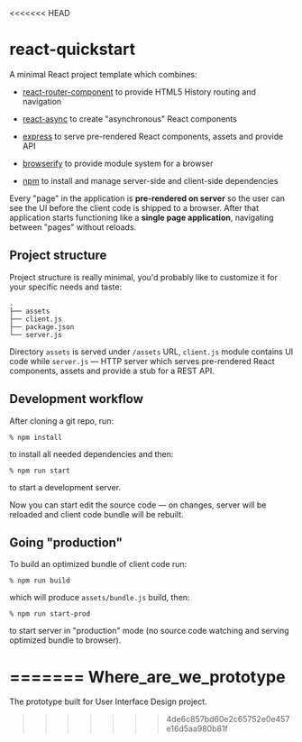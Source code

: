 <<<<<<< HEAD
# react-quickstart

A minimal React project template which combines:

  * [react-router-component][] to provide HTML5 History routing and navigation

  * [react-async][] to create "asynchronous" React components

  * [express][] to serve pre-rendered React components, assets and provide API

  * [browserify][] to provide module system for a browser

  * [npm][] to install and manage server-side and client-side dependencies

Every "page" in the application is **pre-rendered on server** so the user can
see the UI before the client code is shipped to a browser. After that
application starts functioning like a **single page application**, navigating
between "pages" without reloads.

## Project structure

Project structure is really minimal, you'd probably like to customize it for
your specific needs and taste:

    .
    ├── assets
    ├── client.js
    ├── package.json
    └── server.js

Directory `assets` is served under `/assets` URL, `client.js` module contains UI
code while `server.js` — HTTP server which serves pre-rendered React components,
assets and provide a stub for a REST API.

## Development workflow

After cloning a git repo, run:

    % npm install

to install all needed dependencies and then:

    % npm run start

to start a development server.

Now you can start edit the source code — on changes, server will be reloaded and
client code bundle will be rebuilt.

## Going "production"

To build an optimized bundle of client code run:

    % npm run build

which will produce `assets/bundle.js` build, then:

    % npm run start-prod

to start server in "production" mode (no source code watching and serving
optimized bundle to browser).

[react-router-component]: http://andreypopp.viewdocs.io/react-router-component
[react-async]: http://andreypopp.viewdocs.io/react-async
[express]: expressjs.com
[npm]: https://www.npmjs.org/
[browserify]: http://browserify.org/
=======
Where_are_we_prototype
======================

The prototype built for User Interface Design project.
>>>>>>> 4de6c857bd60e2c65752e0e457e16d5aa980b81f
